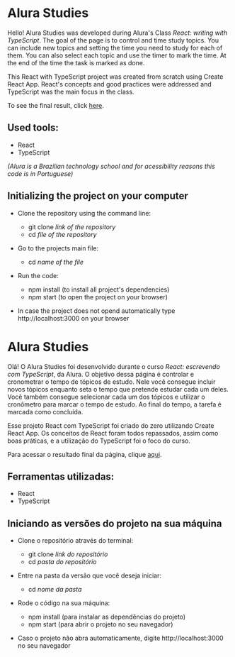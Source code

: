 # Alura Studies

Hello! Alura Studies was developed during Alura's Class *React: writing with TypeScript*. The goal of the page is to control and time study topics. You can include new topics and setting the time you need to study for each of them. You can also select each topic and use the timer to mark the time. At the end of the time the task is marked as done.

This React with TypeScript project was created from scratch using Create React App. React's concepts and good practices were addressed and TypeScript was the main focus in the class.

To see the final result, click [here](https://learning-react-typescript-alura-studies.vercel.app/).

## Used tools:

* React
* TypeScript

*(Alura is a Brazilian technology school and for acessibility reasons this code is in Portuguese)*

## Initializing the project on your computer

- Clone the repository using the command line:
    - git clone *link of the repository*
    - cd *file of the repository*
 
- Go to the projects main file:
    - cd *name of the file*
 
- Run the code:
    - npm install (to install all project's dependencies)
    - npm start (to open the project on your browser)
 
* In case the project does not opend automatically type http://localhost:3000 on your browser

#

# Alura Studies

Olá! O Alura Studies foi desenvolvido durante o curso *React: escrevendo com TypeScript*, da Alura. O objetivo dessa página é controlar e cronometrar o tempo de tópicos de estudo. Nele você consegue incluir novos tópicos enquanto seta o tempo que pretende estudar cada um deles. Você também consegue selecionar cada um dos tópicos e utilizar o cronômetro para marcar o tempo de estudo. Ao final do tempo, a tarefa é marcada como concluída.

Esse projeto React com TypeScript foi criado do zero utilizando Create React App. Os conceitos de React foram todos repassados, assim como boas práticas, e a utilização do TypeScript foi o foco do curso. 

Para acessar o resultado final da página, clique [aqui](https://learning-react-typescript-alura-studies.vercel.app/).

## Ferramentas utilizadas:

* React
* TypeScript

## Iniciando as versões do projeto na sua máquina

- Clone o repositório através do terminal:
    - git clone *link do repositório*
    - cd *pasta do repositório*
 
- Entre na pasta da versão que você deseja iniciar:
    - cd *nome da pasta*
 
- Rode o código na sua máquina:
    - npm install (para instalar as dependências do projeto)
    - npm start (para abrir o projeto no seu navegador)
 
* Caso o projeto não abra automaticamente, digite http://localhost:3000 no seu navegador
